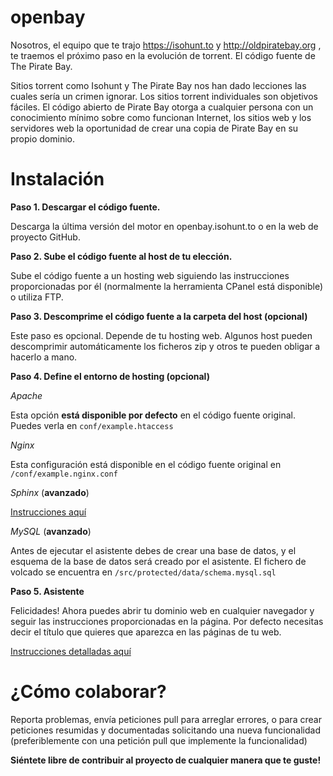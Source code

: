 openbay
=======
Nosotros, el equipo que te trajo https://isohunt.to y http://oldpiratebay.org , te traemos el próximo paso en la evolución de torrent. El código fuente de The Pirate Bay.

Sitios torrent como Isohunt y The Pirate Bay nos han dado lecciones las cuales sería un crimen ignorar. Los sitios torrent individuales son objetivos fáciles.
El código abierto de Pirate Bay otorga a cualquier persona con un conocimiento mínimo sobre como funcionan Internet, los sitios web y los servidores web la oportunidad de crear una copia de Pirate Bay en su propio dominio.

Instalación
=======

**Paso 1. Descargar el código fuente.**

Descarga la última versión del motor en openbay.isohunt.to o en la web de proyecto GitHub.

**Paso 2. Sube el código fuente al host de tu elección.**

Sube el código fuente a un hosting web siguiendo las instrucciones proporcionadas por él (normalmente la herramienta CPanel está disponible) o utiliza FTP.

**Paso 3. Descomprime el código fuente a la carpeta del host (opcional)**

Este paso es opcional. Depende de tu hosting web. Algunos host pueden descomprimir automáticamente los ficheros zip y otros te pueden obligar a hacerlo a mano.

**Paso 4. Define el entorno de hosting (opcional)**

*Apache*

Esta opción **está disponible por defecto** en el código fuente original. Puedes verla en `conf/example.htaccess`

*Nginx*

Esta configuración está disponible en el código fuente original en `/conf/example.nginx.conf`

*Sphinx* (**avanzado**)

[Instrucciones aquí](https://github.com/isohuntto/openbay/wiki/sphinx)

*MySQL* (**avanzado**)

Antes de ejecutar el asistente debes de crear una base de datos, y el esquema de la base de datos será creado por el asistente. El fichero de volcado se encuentra en `/src/protected/data/schema.mysql.sql`

**Paso 5. Asistente**

Felicidades! Ahora puedes abrir tu dominio web en cualquier navegador y seguir las instrucciones proporcionadas en la página. Por defecto necesitas decir el título que quieres que aparezca en las páginas de tu web.

[Instrucciones detalladas aquí](https://github.com/isohuntto/openbay/wiki/shared-hosting-guide)

¿Cómo colaborar?
=======

Reporta problemas, envía peticiones pull para arreglar errores, o para crear peticiones resumidas y documentadas solicitando una nueva funcionalidad (preferiblemente con una petición pull que implemente la funcionalidad)

**Siéntete libre de contribuir al proyecto de cualquier manera que te guste!**

